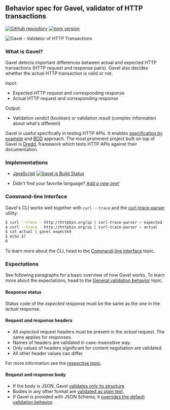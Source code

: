 ## Behavior spec for Gavel, validator of HTTP transactions

[![GitHub repository](https://img.shields.io/badge/repo-apiaryio/gavel--spec-000000.svg?style=flat)](https://github.com/apiaryio/gavel-spec)
[![npm version](https://badge.fury.io/js/gavel-spec.svg)](https://badge.fury.io/js/gavel-spec)

![Gavel - Validator of HTTP Transactions](https://raw.github.com/apiaryio/gavel/master/img/gavel.png?v=1)

### What is Gavel?

Gavel detects important differences between actual and expected HTTP transactions (HTTP request and response pairs). Gavel also decides whether the actual HTTP transaction is valid or not.

Input:

- Expected HTTP request and corresponding response
- Actual HTTP request and corresponding response

Output:

- Validation _verdict_ (boolean) or validation _result_ (complex information about what's different)

Gavel is useful specifically in testing HTTP APIs. It enables [specification by example][] and [BDD][] approach. The most prominent project built on top of Gavel is [Dredd][], framework which tests HTTP APIs against their documentation.

<a name="implementations"></a>
### Implementations

- [JavaScript][Gavel.js] [![Gavel.js Build Status](https://travis-ci.org/apiaryio/gavel.js.svg?branch=master)](https://travis-ci.org/apiaryio/gavel.js)

- Didn't find your favorite language? _[Add a new one!](add-implementation.md)_

### Command-line Interface

Gavel's CLI works well together with `curl --trace` and the [curl-trace-parser](https://github.com/apiaryio/curl-trace-parser) utility:

```sh
$ curl --trace - http://httpbin.org/ip | curl-trace-parser > expected
$ curl --trace - http://httpbin.org/ip | curl-trace-parser > actual
$ cat actual | gavel expected
$ echo $?
0
```

To learn more about the CLI, head to the [Command-line interface](http://www.relishapp.com/apiary/gavel/docs/command-line-interface) topic.

### Expectations

See following paragraphs for a basic overview of how Gavel works. To learn more about the expectations, head to the [General validation behavior](http://www.relishapp.com/apiary/gavel/docs/expectations) topic.

#### Response status

Status code of the _expected_ response must be the same as the one in the _actual_ response.

#### Request and response headers

- All _expected_ request headers must be present in the _actual_ request. The same applies for responses.
- Names of headers are validated in case-insensitive way.
- Only values of headers significant for content negotiation are validated.
- All other header values can differ.

For more information see the [respective topic](https://www.relishapp.com/apiary/gavel/docs/expectations/headers).

#### Request and response body

- If the body is JSON, Gavel [validates only its structure](https://www.relishapp.com/apiary/gavel/docs/expectations/body-json-example).
- Bodies in any other format are [validated as plain text](https://www.relishapp.com/apiary/gavel/docs/expectations/body-text-example).
- If Gavel is provided with JSON Schema, it [overrides the default validation behavior](https://relishapp.com/apiary/gavel/v/1-2-0/docs/expectations/body-json-schema-draft-v4).


[Dredd]: https://github.com/apiaryio/dredd
[Gavel.js]: https://github.com/apiaryio/gavel.js
[specification by example]: http://en.wikipedia.org/wiki/Specification_by_example
[BDD]: http://en.wikipedia.org/wiki/Behavior-driven_development
